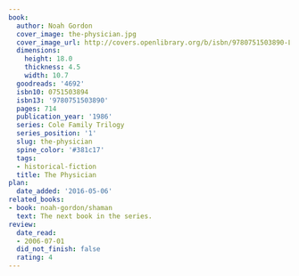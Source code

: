 ```yaml
---
book:
  author: Noah Gordon
  cover_image: the-physician.jpg
  cover_image_url: http://covers.openlibrary.org/b/isbn/9780751503890-L.jpg
  dimensions:
    height: 18.0
    thickness: 4.5
    width: 10.7
  goodreads: '4692'
  isbn10: 0751503894
  isbn13: '9780751503890'
  pages: 714
  publication_year: '1986'
  series: Cole Family Trilogy
  series_position: '1'
  slug: the-physician
  spine_color: '#381c17'
  tags:
  - historical-fiction
  title: The Physician
plan:
  date_added: '2016-05-06'
related_books:
- book: noah-gordon/shaman
  text: The next book in the series.
review:
  date_read:
  - 2006-07-01
  did_not_finish: false
  rating: 4
---
```

